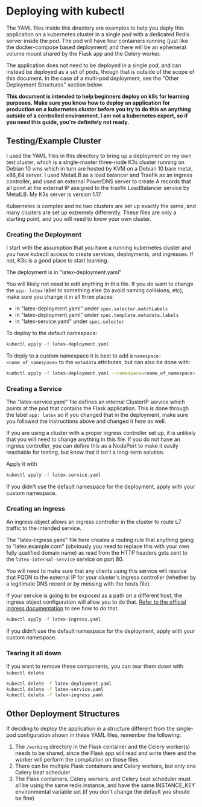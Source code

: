 # Deploying with kubectl

The YAML files inside this directory are examples to help you deply this application on a kubernetes cluster in a single pod with a dedicated Redis server inside the pod. The pod will have four containers running (just like the docker-compose based deployment) and there will be an ephemeral volume mount shared by the Flask app and the Celery worker.  

The application does not need to be deployed in a single pod, and can instead be deployed as a set of pods, though that is outside of the scope of this document.  In the case of a multi-pod deployment, see the "Other Deployment Structures" section below. 

**This document is intended to help beginners deploy on k8s for learning purposes.  Make sure you know how to deploy an application for production on a kubernetes cluster before you try to do this on anything outside of a controlled environment.  I am not a kubernetes expert, so if you need this guide, you're definitely not ready.**

## Testing/Example Cluster

I used the YAML files in this directory to bring up a deployment on my own test cluster, which is a single-master three-node K3s cluster running on Debian 10 vms which in turn are hosted by KVM on a Debian 10 bare metal, x86_64 server.  I used MetalLB as a load balancer and Traefik as an ingress controller, and used an external PowerDNS server to create A records that all point at the external IP assigned to the traefik LoadBalancer service by MetalLB.  My K3s server is version 1.17.

Kubernetes is complex and no two clusters are set up exactly the same, and many clusters are set up extremely differently.  These files are only a starting point, and you will need to know your own cluster.

### Creating the Deployment

I start with the assumption that you have a running kubernetes cluster and you have kubectl access to create services, deployments, and ingresses.  If not, K3s is a good place to start learning.

The deployment is in "latex-deployment.yaml"

You will likely not need to edit anything in this file.  If you do want to change the `app: latex` label to something else (to avoid naming collisions, etc), make sure you change it in all three places:
* in "latex-deployment.yaml" under `spec.selector.matchLabels`
* in "latex-deployment.yaml" under `spec.template.metadata.labels`
* in "latex-service.yaml" under `spec.selector`

To deploy to the default namespace:
```bash
kubectl apply -f latex-deployment.yaml
```

To deply to a custom namespace it is best to add a `namespace: <name_of_namespace>` to the `metadata` attributes, but can also be done with:
```bash
kuebctl apply -f latex-deployment.yaml --namespace=<name_of_namespace>
```

### Creating a Service
The "latex-service.yaml" file defines an internal ClusterIP service which points at the pod that contains the Flask application.  This is done through the label `app: latex` so if you changed that in the deployment, make sure you followed the instructions above and changed it here as well.

If you are using a cluster with a proper ingress controller set up, it is unlikely that you will need to change anything in this file.  If you do not have an ingress controller, you can define this as a NodePort to make it easily reachable for testing, but know that it isn't a long-term solution.  

Apply it with 
```bash
kubectl apply -f latex-service.yaml
```

If you didn't use the default namespace for the deployment, apply with your custom namespace.

### Creating an Ingress
An ingress object allows an ingress controller in the cluster to route L7 traffic to the intended service.

The "latex-ingress.yaml" file here creates a routing rule that anything going to "latex.example.com" (obviously you need to replace this with your own fully qualified domain name) as read from the HTTP headers gets sent to the `latex-internal-service` service on port 80.  

You will need to make sure that any clients using this service will resolve that FQDN to the external IP for your cluster's ingress controller (whether by a legitimate DNS record or by messing with the hosts file).

If your service is going to be exposed as a path on a different host, the ingress object configuration will allow you to do that.  [Refer to the official ingress documentation](https://kubernetes.io/docs/concepts/services-networking/ingress/) to see how to do that.

```bash
kubectl apply -f latex-ingress.yaml
```

If you didn't use the default namespace for the deployment, apply with your custom namespace.

### Tearing it all down
If you want to remove these components, you can tear them down with `kubectl delete`.

```bash
kubectl delete -f latex-deployment.yaml
kubectl delete -f latex-service.yaml
kubectl delete -f latex-ingress.yaml
```


## Other Deployment Structures

If deciding to deploy the application in a structure different from the single-pod configuration shown in these YAML files, remember the following:

1. The `/working` directory in the Flask container and the Celery worker(s) needs to be shared, since the Flask app will read and write there and the worker will perform the compilation on those files
2. There can be multiple Flask containers and Celery workers, but only one Celery beat scheduler
3. The Flask containers, Celery workers, and Celery beat scheduler must all be using the same redis instance, and have the same INSTANCE_KEY environmental variable set (if you don't change the default you should be fine)
